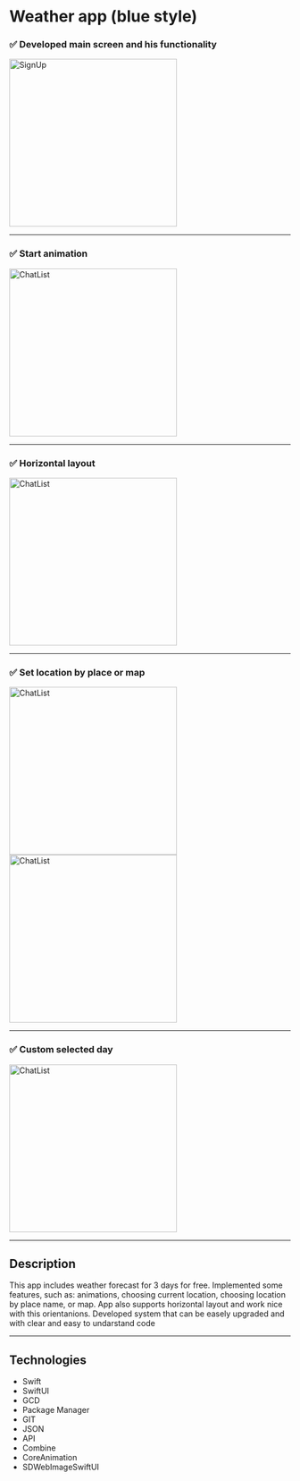 # Weather app (blue style)

 ### :white_check_mark: Developed main screen and his functionality

<p float="left">
<img width="300" alt="SignUp" src="https://user-images.githubusercontent.com/97970279/209717863-f83824d2-a27f-479a-9825-2d6c8a67ec56.png">
</p>

 ----
 
 ### :white_check_mark: Start animation

 <p float="left">
 <img width="300" alt="ChatList" src="https://user-images.githubusercontent.com/97970279/209718244-7dace777-49d8-4663-8b17-70a0d9b5a2d1.gif">
 </p>

 ----
 
 ### :white_check_mark: Horizontal layout

 <p float="left">
 <img height="300" alt="ChatList" src="https://user-images.githubusercontent.com/97970279/209718392-a4b05738-2c69-4128-8ee7-3d62b9c8258a.png">
 </p>

 ----
 
 ### :white_check_mark: Set location by place or map

 <p float="left">
 <img width="300" alt="ChatList" src="https://user-images.githubusercontent.com/97970279/209718556-0fdd0540-186e-4f7a-bf16-bb928ab41388.png">
 <img width="300" alt="ChatList" src="https://user-images.githubusercontent.com/97970279/209718564-f6a321da-85ea-4844-ae80-006f3bcaeee4.png">

 </p>

 ----
 
 ### :white_check_mark: Custom selected day

 <p float="left">
 <img width="300" alt="ChatList" src="https://user-images.githubusercontent.com/97970279/209718547-ce66c1fe-7e3c-49f4-bd46-650e4e7d28bf.png">

 </p>

 ----
 
 
 

 ## Description
  This app includes weather forecast for 3 days for free.
  Implemented some features, such as: animations, choosing current location, choosing location by place name, or map.
  App also supports horizontal layout and work nice with this orientanions.
  Developed system that can be easely upgraded and with clear and easy to undarstand code
 
 ----
 ## Technologies
  - Swift
  - SwiftUI
  - GCD
  - Package Manager
  - GIT
  - JSON
  - API
  - Combine
  - CoreAnimation
  - SDWebImageSwiftUI
